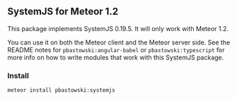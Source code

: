 ## SystemJS for Meteor 1.2

This package implements SystemJS 0.19.5. It will only work with Meteor 1.2.

You can use it on both the Meteor client and the Meteor server side. See the README notes for `pbastowski:angular-babel` or `pbastowski:typescript` for more info on how to write modules that work with this SystemJS package.

### Install

```bash
meteor install pbastowski:systemjs
```


